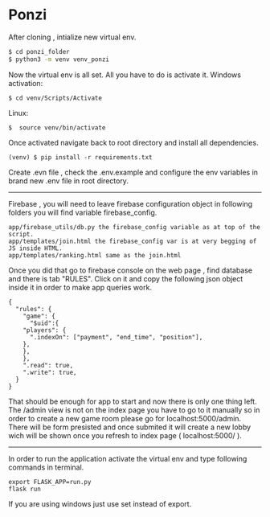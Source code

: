 # Ponzi

After cloning , intialize new virtual env.

```sh
$ cd ponzi_folder
$ python3 -m venv venv_ponzi
```
Now the virtual env is all set. All you have to do is activate it.
Windows activation:
```
$ cd venv/Scripts/Activate
```
Linux:
```
$  source venv/bin/activate
```
Once activated navigate back to root directory and install all dependencies.
```
(venv) $ pip install -r requirements.txt
```

Create .evn file , check the .env.example and configure the env variables in brand new .env file in root directory.


----
Firebase , you will need to leave firebase configuration object in following folders you will find variable 
firebase_config.

```
app/firebase_utils/db.py the firebase_config variable as at top of the script.
app/templates/join.html the firebase_config var is at very begging of JS inside HTML.
app/templates/ranking.html same as the join.html
```

Once you did that go to firebase console on the web page , find database and there is tab "RULES". Click on it and copy the following json object inside it in order to make app queries work.

```
{
  "rules": {
    "game": {
      "$uid":{
    "players": {
      ".indexOn": ["payment", "end_time", "position"],
    },
    },
    },
    ".read": true,
    ".write": true,
  }
}
```

That should be enough for app to start and now there is only one thing left. The /admin view is not on the  index page you have to go to it manually so in order to create a new game room please go for localhost:5000/admin. There will be form presisted and once submited it will create a new lobby wich will be shown once you refresh to index page ( localhost:5000/ ).


---

In order to run the application activate the virtual env and type following commands in terminal.

```
export FLASK_APP=run.py
flask run
```
If you are using windows just use set instead of export.














